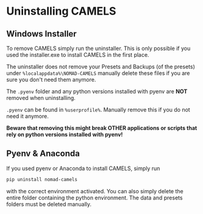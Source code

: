 # Uninstalling CAMELS
## Windows Installer
To remove CAMELS simply run the uninstaller. This is only possible if you used the installer.exe to install CAMELS in the first place.

The uninstaller does not remove your Presets and Backups (of the presets) under `%localappdata%\NOMAD-CAMELS` manually delete these files if you are sure you don't need them anymore. 

The `.pyenv` folder and any python versions installed with pyenv are **NOT** removed when uninstalling.

`.pyenv` can be found in `%userprofile%`. Manually remove this if you do not need it anymore.

**Beware that removing this might break OTHER applications or scripts that rely on python versions installed with pyenv!**

## Pyenv & Anaconda
If you used pyenv or Anaconda to install CAMELS, simply run  
```bash
pip uninstall nomad-camels
```
with the correct environment activated.
You can also simply delete the entire folder containing the python environment.
The data and presets folders must be deleted manually.

